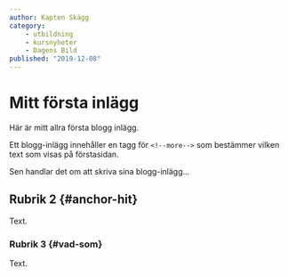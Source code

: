 ```yaml
---
author: Kapten Skägg
category:
    - utbildning
    - kursnyheter
    - Dagens Bild
published: "2019-12-08"
---
```

Mitt första inlägg
==================================

Här är mitt allra första blogg inlägg.

Ett blogg-inlägg innehåller en tagg för `<!--more-->` som bestämmer vilken text som visas på förstasidan.

<!--more-->

Sen handlar det om att skriva sina blogg-inlägg...



Rubrik 2 {#anchor-hit}
-----------------------------------

Text.



### Rubrik 3 {#vad-som}

Text.
